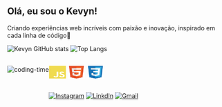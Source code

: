 ## Olá, eu sou o Kevyn!
Criando experiências web incríveis com paixão e inovação, inspirado em cada linha de código🌱

![Kevyn GitHub stats](https://github-readme-stats.vercel.app/api?username=ojesux&show_icons=true&theme=buefy&count_private=true)
![Top Langs](https://github-readme-stats.vercel.app/api/top-langs/?username=ojesux&hide_progress=true&theme=buefy)

<div style="display: inline_block"><br>
  <img align="left" height="250" alt="coding-time" src="code.gif">
  <img align="center" height="30" width="40" alt="js-icon"src="https://raw.githubusercontent.com/devicons/devicon/master/icons/javascript/javascript-plain.svg">
  <img align="center" height="30" width="40" alt="html-icon" src="https://raw.githubusercontent.com/devicons/devicon/master/icons/html5/html5-original.svg">
  <img align="center" height="30" width="40" alt="css-icon" src="https://raw.githubusercontent.com/devicons/devicon/master/icons/css3/css3-original.svg">
</div><br>

[![Instagram](https://img.shields.io/badge/Instagram-E4405F?style=for-the-badge&logo=instagram&logoColor=white)](https://instagram.com/ojesux)
[![LinkdIn](https://img.shields.io/badge/LinkedIn-0077B5?style=for-the-badge&logo=linkedin&logoColor=white)](https://www.linkedin.com/in/kevyn-jesus-334311288/)
[![Gmail](https://img.shields.io/badge/Gmail-D14836?style=for-the-badge&logo=gmail&logoColor=white)](jesusmonroe2019@gmail.com)
